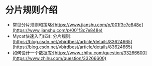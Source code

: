 # 分片规则介绍

* 常见分片规则和策略:[https://www.jianshu.com/p/001f3c7e848e](https://www.jianshu.com/p/001f3c7e848e)
* Mycat快速入门\(四\): 分片规则:[https://blog.csdn.net/vbirdbest/article/details/83624665](https://blog.csdn.net/vbirdbest/article/details/83624665)
* 如何设计一个数据库:[https://www.zhihu.com/question/33266600](https://www.zhihu.com/question/33266600)

